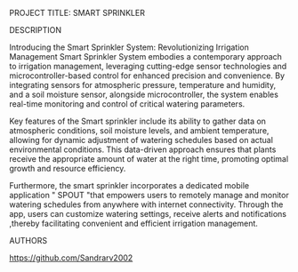 PROJECT TITLE: SMART SPRINKLER 

DESCRIPTION

Introducing the Smart Sprinkler System: Revolutionizing Irrigation Management 
Smart Sprinkler System embodies a contemporary approach to irrigation management, leveraging cutting-edge sensor technologies and microcontroller-based control for enhanced precision and convenience. By integrating sensors for atmospheric pressure, temperature and humidity, and a soil moisture sensor, alongside microcontroller, the system enables real-time monitoring and control of critical watering parameters.

Key features of the Smart sprinkler include its ability to gather data on atmospheric conditions, soil moisture levels, and ambient temperature, allowing for dynamic adjustment of watering schedules based on actual environmental conditions. This data-driven approach ensures that plants receive the appropriate amount of water at the right time, promoting optimal growth and resource efficiency.

Furthermore, the smart sprinkler incorporates a dedicated mobile application " SPOUT "that empowers users to remotely manage and monitor watering schedules from anywhere with internet connectivity. Through the app, users can customize watering settings, receive alerts and notifications ,thereby facilitating convenient and efficient irrigation management.

AUTHORS

https://github.com/Sandrarv2002
